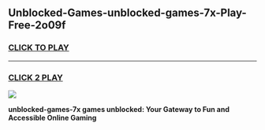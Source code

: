 
## Unblocked-Games-unblocked-games-7x-Play-Free-2o09f
<h3>
<a href="https://premium76.site?title=unblocked-games-7x&ref=21A">CLICK TO PLAY</a></h3>
<hr>

<h3>
<a href="https://premium76.site?title=unblocked-games-7x&ref=21A">CLICK 2 PLAY</a>
  
</h3>

<a href="https://premium76.site?title=unblocked-games-7x&ref=21A"><img src="https://clearcache.store/games.png"></a>


**unblocked-games-7x games unblocked: Your Gateway to Fun and Accessible Online Gaming**
